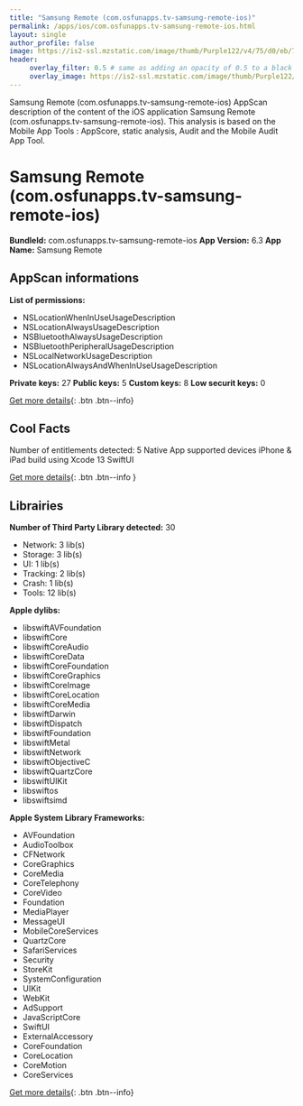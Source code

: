 ```yaml
---
title: "Samsung Remote (com.osfunapps.tv-samsung-remote-ios)"
permalink: /apps/ios/com.osfunapps.tv-samsung-remote-ios.html
layout: single
author_profile: false
image: https://is2-ssl.mzstatic.com/image/thumb/Purple122/v4/75/d0/eb/75d0eb10-dd67-2ffb-fcec-59342d04229d/AppIcon-0-0-1x_U007emarketing-0-0-0-7-0-0-sRGB-0-0-0-GLES2_U002c0-512MB-85-220-0-0.png/512x512bb.jpg
header: 
     overlay_filter: 0.5 # same as adding an opacity of 0.5 to a black background
     overlay_image: https://is2-ssl.mzstatic.com/image/thumb/Purple122/v4/75/d0/eb/75d0eb10-dd67-2ffb-fcec-59342d04229d/AppIcon-0-0-1x_U007emarketing-0-0-0-7-0-0-sRGB-0-0-0-GLES2_U002c0-512MB-85-220-0-0.png/512x512bb.jpg
---
```

Samsung Remote (com.osfunapps.tv-samsung-remote-ios) AppScan description of the content of the iOS application Samsung Remote (com.osfunapps.tv-samsung-remote-ios). This analysis is based on the Mobile App Tools : AppScore, static analysis, Audit and the Mobile Audit App Tool.

# Samsung Remote (com.osfunapps.tv-samsung-remote-ios)

**BundleId:** com.osfunapps.tv-samsung-remote-ios
**App Version:** 6.3
**App Name:** Samsung Remote


## AppScan informations 

**List of permissions:** 
- NSLocationWhenInUseUsageDescription
- NSLocationAlwaysUsageDescription
- NSBluetoothAlwaysUsageDescription
- NSBluetoothPeripheralUsageDescription
- NSLocalNetworkUsageDescription
- NSLocationAlwaysAndWhenInUseUsageDescription
  
  
**Private keys:** 27
**Public keys:** 5
**Custom keys:** 8
**Low securit keys:** 0
  
[Get more details](/pricing.html){: .btn .btn--info}

## Cool Facts

Number of entitlements detected: 5
Native App
supported devices iPhone & iPad
build using Xcode 13
SwiftUI
  
[Get more details](/pricing.html){: .btn .btn--info }

## Librairies 
**Number of Third Party Library detected:** 30
- Network: 3 lib(s)
- Storage: 3 lib(s)
- UI: 1 lib(s)
- Tracking: 2 lib(s)
- Crash: 1 lib(s)
- Tools: 12 lib(s)


**Apple dylibs:**
- libswiftAVFoundation
- libswiftCore
- libswiftCoreAudio
- libswiftCoreData
- libswiftCoreFoundation
- libswiftCoreGraphics
- libswiftCoreImage
- libswiftCoreLocation
- libswiftCoreMedia
- libswiftDarwin
- libswiftDispatch
- libswiftFoundation
- libswiftMetal
- libswiftNetwork
- libswiftObjectiveC
- libswiftQuartzCore
- libswiftUIKit
- libswiftos
- libswiftsimd


**Apple System Library Frameworks:**
- AVFoundation
- AudioToolbox
- CFNetwork
- CoreGraphics
- CoreMedia
- CoreTelephony
- CoreVideo
- Foundation
- MediaPlayer
- MessageUI
- MobileCoreServices
- QuartzCore
- SafariServices
- Security
- StoreKit
- SystemConfiguration
- UIKit
- WebKit
- AdSupport
- JavaScriptCore
- SwiftUI
- ExternalAccessory
- CoreFoundation
- CoreLocation
- CoreMotion
- CoreServices


  
[Get more details](/pricing.html){: .btn .btn--info}

